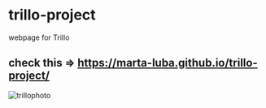 # trillo-project
webpage for Trillo 
## check this  => https://marta-luba.github.io/trillo-project/
![trillophoto](https://user-images.githubusercontent.com/117678226/217583266-fefefc42-f7f4-4c14-a174-17e5527570c8.png)
